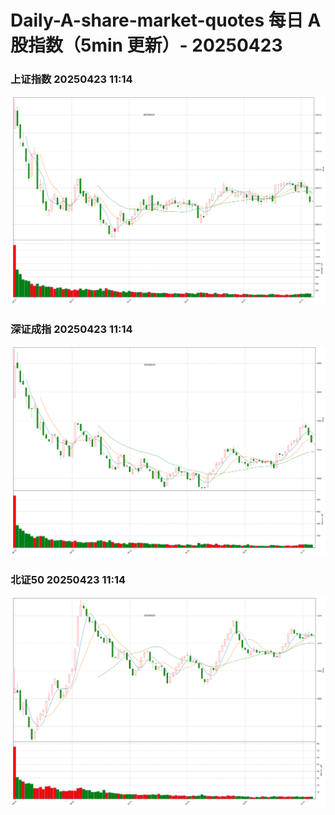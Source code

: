 
# Daily-A-share-market-quotes 每日 A 股指数（5min 更新）- 20250423

### 上证指数 20250423 11:14
![](./fig/2025/4/20250423-sh000001.png)

### 深证成指 20250423 11:14
![](./fig/2025/4/20250423-sz399001.png)

### 北证50 20250423 11:14
![](./fig/2025/4/20250423-bj899050.png)

